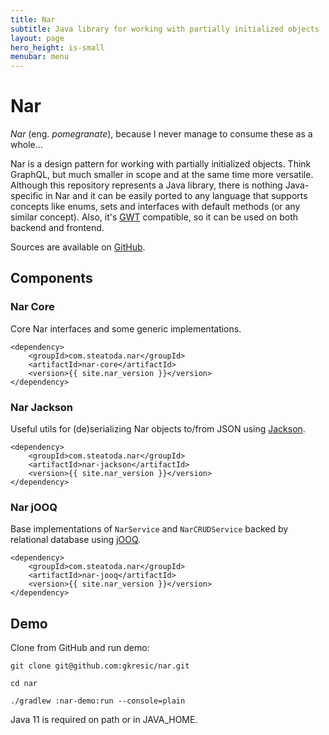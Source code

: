 ```yaml
---
title: Nar
subtitle: Java library for working with partially initialized objects
layout: page
hero_height: is-small
menubar: menu
---
```


# Nar

*Nar* (eng. *pomegranate*), because I never manage to consume these as a whole...

Nar is a design pattern for working with partially initialized objects.
Think GraphQL, but much smaller in scope and at the same time more versatile.
Although this repository represents a Java library, there is nothing Java-specific
in Nar and it can be easily ported to any language that supports concepts like enums,
sets and interfaces with default methods (or any similar concept).
Also, it's [GWT](http://www.gwtproject.org/) compatible, so it can be used
on both backend and frontend.

Sources are available on [GitHub](https://github.com/gkresic/nar).

## Components

### Nar Core

Core Nar interfaces and some generic implementations.

```
<dependency>
	<groupId>com.steatoda.nar</groupId>
	<artifactId>nar-core</artifactId>
	<version>{{ site.nar_version }}</version>
</dependency>
```

### Nar Jackson

Useful utils for (de)serializing Nar objects to/from JSON using [Jackson](https://github.com/FasterXML/jackson).

```
<dependency>
	<groupId>com.steatoda.nar</groupId>
	<artifactId>nar-jackson</artifactId>
	<version>{{ site.nar_version }}</version>
</dependency>
```

### Nar jOOQ

Base implementations of `NarService` and `NarCRUDService` backed by relational database using
[jOOQ](https://www.jooq.org/).

```
<dependency>
	<groupId>com.steatoda.nar</groupId>
	<artifactId>nar-jooq</artifactId>
	<version>{{ site.nar_version }}</version>
</dependency>
```

## Demo

Clone from GitHub and run demo:

```
git clone git@github.com:gkresic/nar.git

cd nar

./gradlew :nar-demo:run --console=plain
```

Java 11 is required on path or in JAVA_HOME.
